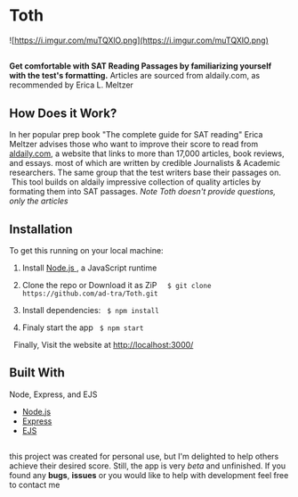 

# Toth

![https://i.imgur.com/muTQXlO.png](https://i.imgur.com/muTQXlO.png)
##
**Get comfortable with SAT Reading Passages  by familiarizing yourself with the test's formatting.**
Articles are sourced from aldaily.com, as recommended by Erica L. Meltzer
## How Does it Work?
In her popular prep book "The complete guide for SAT reading" Erica Meltzer advises those who want to improve their score to read from [aldaily.com](https://www.aldaily.com/), a website that links to more than 17,000 articles, book reviews, and essays. most of which are written by credible Journalists & Academic researchers. The same group that the test writers base their passages on.
&nbsp;This tool builds on aldaily impressive collection of quality articles by formating them into SAT passages.
*Note Toth doesn't provide questions, only the articles* 
## Installation
To get this running on your local machine:
&nbsp;
1. Install  [Node.js ](https://nodejs.org/en/), a JavaScript runtime 

2. Clone the repo or Download it as ZiP
&nbsp;
`` $ git clone https://github.com/ad-tra/Toth.git`` 
3. Install dependencies:
&nbsp;
`` $ npm install ``
4. Finaly start the app
	&nbsp;
	``$ npm start``

&nbsp;
Finally, Visit the website at [http://localhost:3000/](http://localhost:3000/)

## Built With
Node, Express, and EJS
* [Node.js](https://nodejs.org/en/)
* [Express](https://www.express.com/)
* [EJS](https://ejs.co/)
## 
this project was created for personal use, but I'm delighted to help others achieve their desired score. Still, the app is very *beta* and unfinished. If you found any **bugs**, **issues** or you would like to help with development feel free to contact me 


